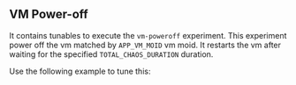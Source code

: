 ## VM Power-off

It contains tunables to execute the `vm-poweroff` experiment. This experiment power off the vm matched by `APP_VM_MOID` vm moid. It restarts the vm after waiting for the specified `TOTAL_CHAOS_DURATION` duration.

Use the following example to tune this:
<references to the sample manifest>